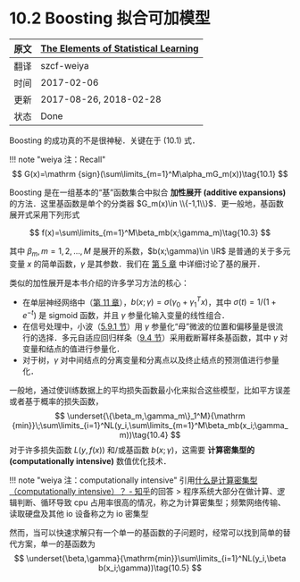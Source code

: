 # 10.2 Boosting 拟合可加模型

| 原文   | [The Elements of Statistical Learning](https://web.stanford.edu/~hastie/ElemStatLearn/printings/ESLII_print12.pdf#page=360) |
| ---- | ---------------------------------------- |
| 翻译   | szcf-weiya                               |
| 时间   | 2017-02-06                               |
| 更新   | 2017-08-26, 2018-02-28                               |
|状态|Done|

Boosting 的成功真的不是很神秘．关键在于 (10.1) 式．

!!! note "weiya 注：Recall"
    $$
    G(x)=\mathrm {sign}(\sum\limits_{m=1}^M\alpha_mG_m(x))\tag{10.1}
    $$

Boosting 是在一组基本的“基”函数集合中拟合 **加性展开 (additive expansions)** 的方法．这里基函数是单个的分类器 $G_m(x)\in \\{-1,1\\}$．更一般地，基函数展开式采用下列形式

$$
f(x)=\sum\limits_{m=1}^M\beta_mb(x;\gamma_m)\tag{10.3}
$$

其中 $\beta_m,m=1,2,\ldots,M$ 是展开的系数，$b(x;\gamma)\in \IR$ 是普通的关于多元变量 $x$ 的简单函数，$\gamma$ 是其参数．我们在 [第 5 章](../05-Basis-Expansions-and-Regularization/5.1-Introduction/index.html) 中详细讨论了基的展开．

类似的加性展开是本书介绍的许多学习方法的核心：

- 在单层神经网络中（[第 11 章](../11-Neural-Networks/11.1-Introduction/index.html)），$b(x;\gamma)=\sigma(\gamma_0+\gamma_1^Tx)$，其中 $\sigma(t)=1/(1+e^{-t})$ 是 sigmoid 函数，并且 $\gamma$ 参量化输入变量的线性组合．
- 在信号处理中，小波（[5.9.1 节](../05-Basis-Expansions-and-Regularization/5.9-Wavelet-Smoothing/index.html)）用 $\gamma$ 参量化“母”微波的位置和偏移量是很流行的选择．多元自适应回归样条（[9.4 节](../09-Additive-Models-Trees-and-Related-Methods/9.4-MARS/index.html)）采用截断幂样条基函数，其中 $\gamma$ 对变量和结点的值进行参量化．
- 对于树，$\gamma$ 对中间结点的分离变量和分离点以及终止结点的预测值进行参量化．

一般地，通过使训练数据上的平均损失函数最小化来拟合这些模型，比如平方误差或者基于概率的损失函数，
$$
\underset{\{\beta_m,\gamma_m\}_1^M}{\mathrm {min}}\;\sum\limits_{i=1}^NL(y_i,\sum\limits_{m=1}^M\beta_mb(x_i;\gamma_m))\tag{10.4}
$$
对于许多损失函数 $L(y,f(x))$ 和/或基函数 $b(x;\gamma)$，这需要 **计算密集型的 (computationally intensive)** 数值优化技术．

!!! note "weiya 注：computationally intensive"
    引用[什么是计算密集型（computationally intensive）？ - 知乎](https://www.zhihu.com/question/23243435)的回答
    > 程序系统大部分在做计算、逻辑判断、循环导致 cpu 占用率很高的情况，称之为计算密集型；频繁网络传输、读取硬盘及其他 io 设备称之为 io 密集型
    

然而，当可以快速求解只有一个单一的基函数的子问题时，经常可以找到简单的替代方案，单一的基函数为
$$
\underset{\beta,\gamma}{\mathrm{min}}\sum\limits_{i=1}^NL(y_i,\beta b(x_i;\gamma))\tag{10.5}
$$
